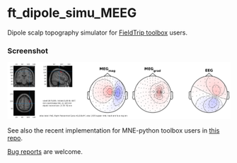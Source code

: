 # ft_dipole_simu_MEEG

Dipole scalp topography simulator for [FieldTrip toolbox](https://github.com/fieldtrip/fieldtrip) users.

### Screenshot

![Screenshot](ScreenShot.png)

See also the recent implementation for MNE-python toolbox users in [this repo](https://github.com/mne-tools/dipole-simulator).

[Bug reports](https://github.com/dnacombo/ft_dipole_sim_MEEG/issues) are welcome.
